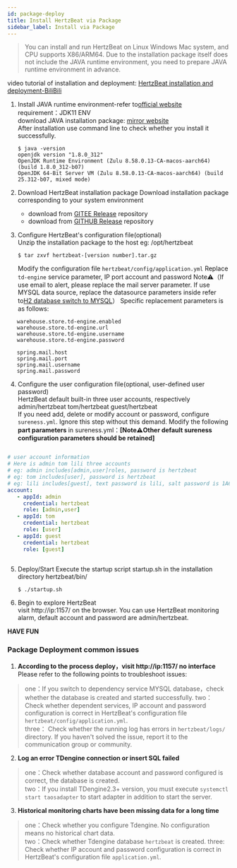 ```yaml
---
id: package-deploy  
title: Install HertzBeat via Package 
sidebar_label: Install via Package
---
```

> You can install and run HertzBeat on Linux Windows Mac system, and CPU supports X86/ARM64. Due to the installation package itself does not include the JAVA runtime environment, you need to prepare JAVA runtime environment in advance.

video tutorial of installation and deployment: [HertzBeat installation and deployment-BiliBili](https://www.bilibili.com/video/BV1GY41177YL)   

1. Install JAVA runtime environment-refer to[official website](http://www.oracle.com/technetwork/java/javase/downloads/index.html)    
   requirement：JDK11 ENV     
   download JAVA installation package: [mirror website](https://repo.huaweicloud.com/java/jdk/)   
   After installation use command line to check whether you install it successfully.   
   ```
   $ java -version
   openjdk version "1.8.0_312"
   OpenJDK Runtime Environment (Zulu 8.58.0.13-CA-macos-aarch64) (build 1.8.0_312-b07)
   OpenJDK 64-Bit Server VM (Zulu 8.58.0.13-CA-macos-aarch64) (build 25.312-b07, mixed mode)
   ```
2. Download HertzBeat installation package
   Download installation package corresponding to your system environment
   - download from [GITEE Release](https://gitee.com/dromara/hertzbeat/releases) repository 
   - download from [GITHUB Release](https://github.com/dromara/hertzbeat/releases) repository

3. Configure HertzBeat's configuration file(optional)      
   Unzip the installation package to the host eg: /opt/hertzbeat  
   ``` 
   $ tar zxvf hertzbeat-[version number].tar.gz   
   ```
   Modify the configuration file `hertzbeat/config/application.yml`
   Replace `td-engine` service parameter, IP port account and password
   Note⚠️（If use email to alert, please replace the mail server parameter. If use MYSQL data source, replace the datasource parameters inside  refer to[H2 database switch to MYSQL](mysql-init)）
   Specific replacement parameters is as follows:   
```
   warehouse.store.td-engine.enabled
   warehouse.store.td-engine.url
   warehouse.store.td-engine.username
   warehouse.store.td-engine.password
   
   spring.mail.host
   spring.mail.port
   spring.mail.username
   spring.mail.password
```

4. Configure the user configuration file(optional, user-defined user password)     
   HertzBeat default built-in three user accounts, respectively admin/hertzbeat tom/hertzbeat guest/hertzbeat     
   If you need add, delete or modify account or password, configure `sureness.yml`. Ignore this step without this demand. 
   Modify the following **part parameters** in sureness.yml：**[Note⚠️Other default sureness configuration parameters should be retained]**

```yaml

# user account information
# Here is admin tom lili three accounts
# eg: admin includes[admin,user]roles, password is hertzbeat 
# eg: tom includes[user], password is hertzbeat
# eg: lili includes[guest], text password is lili, salt password is 1A676730B0C7F54654B0E09184448289
account:
   - appId: admin
     credential: hertzbeat
     role: [admin,user]
   - appId: tom
     credential: hertzbeat
     role: [user]
   - appId: guest
     credential: hertzbeat
     role: [guest]
 
```

5. Deploy/Start
   Execute the startup script startup.sh in the installation directory hertzbeat/bin/
   ``` 
   $ ./startup.sh 
   ```
6. Begin to explore HertzBeat  
   visit http://ip:1157/ on the browser. You can use HertzBeat monitoring alarm, default account and password are admin/hertzbeat. 

**HAVE FUN**

### Package Deployment common issues

1. **According to the process deploy，visit http://ip:1157/ no interface**   
   Please refer to the following points to troubleshoot issues:
> one：If you switch to dependency service MYSQL database，check whether the database is created and started successfully.
> two：Check whether dependent services, IP account and password configuration is correct in HertzBeat's configuration file `hertzbeat/config/application.yml`.    
> three： Check whether the running log has errors in `hertzbeat/logs/` directory. If you haven't solved the issue, report it to the communication group or community.

2. **Log an error TDengine connection or insert SQL failed**
> one：Check whether database account and password configured is correct, the database is created.   
> two：If you install TDengine2.3+ version, you must execute `systemctl start taosadapter` to start adapter in addition to start the server.    

3. **Historical monitoring charts have been missing data for a long time**
> one：Check whether you configure Tdengine. No configuration means no historical chart data.     
> two：Check whether Tdengine database `hertzbeat` is created. 
> three: Check whether IP account and password configuration is correct in HertzBeat's configuration file `application.yml`.  
